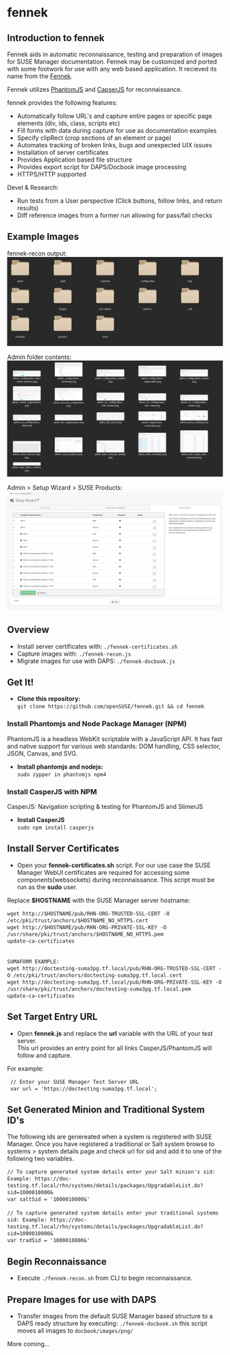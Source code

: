 # fennek


## Introduction to fennek
Fennek aids in automatic reconnaissance, testing and preparation of images for SUSE Manager documentation. 
Fennek may be customized and ported with some footwork for use with any web based application. It recieved its name from the [Fennek](https://en.wikipedia.org/wiki/Fennek).     

Fennek utilizes [PhantomJS](http://phantomjs.org/) and [CapserJS](http://casperjs.org/) for reconnaissance.    

fennek provides the following features:
* Automatically follow URL's and capture entire pages or specific page elements (div, ids, class, scripts etc)   
* Fill forms with data during capture for use as documentation examples   
* Specify clipRect (crop sections of an element or page)
* Automates tracking of broken links, bugs and unexpected UIX issues   
* Installation of server certificates   
* Provides Application based file structure   
* Provides export script for DAPS/Docbook image processing   
* HTTPS/HTTP supported

Devel & Research:
* Run tests from a User perspective (Click buttons, follow links, and return results)   
* Diff reference images from a former run allowing for pass/fail checks 

## Example Images
fennek-recon output:
![App_Structure](app_structure_output.png)

Admin folder contents:
![Admin Folder](admin_captures.png)

Admin > Setup Wizard > SUSE Products:
![Setup Wizard](setup_Wizard.png)

## Overview
* Install server certificates with: ```./fennek-certificates.sh```
* Capture images with: ```./fennek-recon.js```
* Migrate images for use with DAPS: ```./fennek-docbook.js```


## Get It!
* **Clone this repository:**  
```git clone https://github.com/openSUSE/fennek.git && cd fennek```


### Install Phantomjs and Node Package Manager (NPM)
PhantomJS is a headless WebKit scriptable with a JavaScript API. It has fast and native support for various web standards: DOM handling, CSS selector, JSON, Canvas, and SVG.  
* **Install phantomjs and nodejs:**  
```sudo zypper in phantomjs npm4```

### Install CasperJS with NPM
CasperJS: Navigation scripting & testing for PhantomJS and SlimerJS  
* **Install CasperJS**  
```sudo npm install casperjs```



## Install Server Certificates

* Open your **fennek-certificates.sh** script. For our use case the SUSE Manager WebUI certificates are required for accessing some components(websockets) during reconnaissance. This script must be run as the **sudo** user.

Replace **$HOSTNAME** with the SUSE Manager server hostname:

```
wget http://$HOSTNAME/pub/RHN-ORG-TRUSTED-SSL-CERT -O /etc/pki/trust/anchors/$HOSTNAME_NO_HTTPS.cert    
wget http://$HOSTNAME/pub/RHN-ORG-PRIVATE-SSL-KEY -O /usr/share/pki/trust/anchors/$HOSTNAME_NO_HTTPS.pem    
update-ca-certificates
    
    
SUMAFORM EXAMPLE:
wget http://doctesting-suma3pg.tf.local/pub/RHN-ORG-TRUSTED-SSL-CERT -O /etc/pki/trust/anchors/doctesting-suma3pg.tf.local.cert
wget http://doctesting-suma3pg.tf.local/pub/RHN-ORG-PRIVATE-SSL-KEY -O /usr/share/pki/trust/anchors/doctesting-suma3pg.tf.local.pem
update-ca-certificates
```

## Set Target Entry URL

* Open **fennek.js** and replace the **url** variable with the URL of your test server.   
This url provides an entry point for all links CasperJS/PhantomJS will follow and capture.   

For example:    

```
 // Enter your SUSE Manager Test Server URL    
 var url = 'https://doctesting-suma3pg.tf.local';    
``` 

## Set Generated Minion and Traditional System ID's
The following ids are genereated when a system is registered with SUSE Manager. Once you have registered a traditional or Salt system browse to systems > system details page and check url for sid and add it to one of the following two variables.

```
// To capture generated system details enter your Salt minion's sid: Example: https://doc-testing.tf.local/rhn/systems/details/packages/UpgradableList.do?sid=1000010000&
var saltSid = '1000010000&'

// To capture generated system details enter your traditional systems sid: Example: https://doc-testing.tf.local/rhn/systems/details/packages/UpgradableList.do?sid=1000010000&
var tradSid = '1000010000&'
```

## Begin Reconnaissance

* Execute ```./fennek-recon.sh``` from CLI to begin reconnaissance.  

## Prepare Images for use with DAPS
* Transfer images from the default SUSE Manager based structure to a DAPS ready structure by executing: ```./fennek-docbook.sh``` this script moves all images to ```docbook/images/png/```

More coming...




